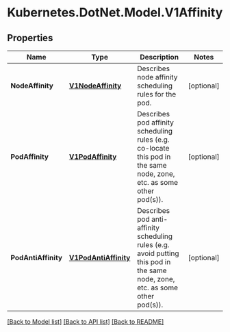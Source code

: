 # Kubernetes.DotNet.Model.V1Affinity
## Properties

Name | Type | Description | Notes
------------ | ------------- | ------------- | -------------
**NodeAffinity** | [**V1NodeAffinity**](V1NodeAffinity.md) | Describes node affinity scheduling rules for the pod. | [optional] 
**PodAffinity** | [**V1PodAffinity**](V1PodAffinity.md) | Describes pod affinity scheduling rules (e.g. co-locate this pod in the same node, zone, etc. as some other pod(s)). | [optional] 
**PodAntiAffinity** | [**V1PodAntiAffinity**](V1PodAntiAffinity.md) | Describes pod anti-affinity scheduling rules (e.g. avoid putting this pod in the same node, zone, etc. as some other pod(s)). | [optional] 

[[Back to Model list]](../README.md#documentation-for-models) [[Back to API list]](../README.md#documentation-for-api-endpoints) [[Back to README]](../README.md)

